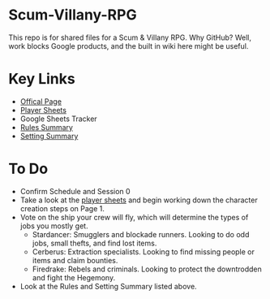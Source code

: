 # Scum-Villany-RPG

This repo is for shared files for a Scum & Villany RPG. Why GitHub?  Well, work blocks Google products, and the built in wiki here might be useful.

# Key Links
* [Offical Page](https://www.evilhat.com/home/scum-and-villainy/)
* [Player Sheets](https://github.com/mburnamfink/Scum-Villany-RPG/blob/master/SaV-Release-Player_Sheets.pdf)
* Google Sheets Tracker
* [Rules Summary](https://github.com/mburnamfink/Scum-Villany-RPG/wiki/Rules)
* [Setting Summary](https://github.com/mburnamfink/Scum-Villany-RPG/wiki/Procyon-Sector)

# To Do
* Confirm Schedule and Session 0
* Take a look at the [player sheets](https://github.com/mburnamfink/Scum-Villany-RPG/blob/master/SaV-Release-Player_Sheets.pdf) and begin working down the character creation steps on Page 1.
* Vote on the ship your crew will fly, which will determine the types of jobs you mostly get.
  * Stardancer: Smugglers and blockade runners. Looking to do odd jobs, small thefts, and find lost items.
  * Cerberus: Extraction specialists. Looking to find missing people or items and claim bounties.
  * Firedrake: Rebels and criminals. Looking to protect the downtrodden and fight the Hegemony.
* Look at the Rules and Setting Summary listed above.
 
